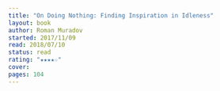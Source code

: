 ```yaml
---
title: "On Doing Nothing: Finding Inspiration in Idleness"
layout: book
author: Roman Muradov
started: 2017/11/09
read: 2018/07/10
status: read
rating: "★★★★☆"
cover: 
pages: 104
---
```

